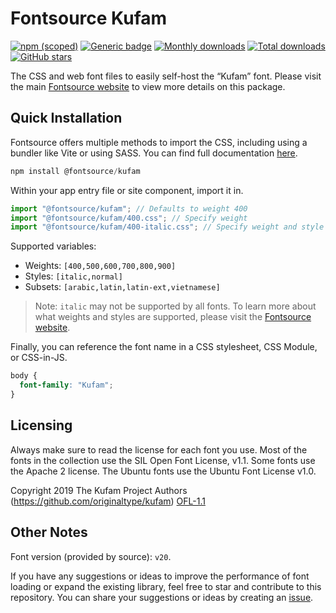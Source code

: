 # Fontsource Kufam

[![npm (scoped)](https://img.shields.io/npm/v/@fontsource/kufam?color=brightgreen)](https://www.npmjs.com/package/@fontsource/kufam) [![Generic badge](https://img.shields.io/badge/fontsource-passing-brightgreen)](https://github.com/fontsource/fontsource) [![Monthly downloads](https://badgen.net/npm/dm/@fontsource/kufam)](https://github.com/fontsource/fontsource) [![Total downloads](https://badgen.net/npm/dt/@fontsource/kufam)](https://github.com/fontsource/fontsource) [![GitHub stars](https://img.shields.io/github/stars/fontsource/fontsource.svg?style=social&label=Star)](https://github.com/fontsource/fontsource/stargazers)

The CSS and web font files to easily self-host the “Kufam” font. Please visit the main [Fontsource website](https://fontsource.org/fonts/kufam) to view more details on this package.

## Quick Installation

Fontsource offers multiple methods to import the CSS, including using a bundler like Vite or using SASS. You can find full documentation [here](https://fontsource.org/docs/getting-started/introduction).

```javascript
npm install @fontsource/kufam
```

Within your app entry file or site component, import it in.

```javascript
import "@fontsource/kufam"; // Defaults to weight 400
import "@fontsource/kufam/400.css"; // Specify weight
import "@fontsource/kufam/400-italic.css"; // Specify weight and style
```

Supported variables:
- Weights: `[400,500,600,700,800,900]`
- Styles: `[italic,normal]`
- Subsets: `[arabic,latin,latin-ext,vietnamese]`

> Note: `italic` may not be supported by all fonts. To learn more about what weights and styles are supported, please visit the [Fontsource website](https://fontsource.org/fonts/kufam).

Finally, you can reference the font name in a CSS stylesheet, CSS Module, or CSS-in-JS.

```css
body {
  font-family: "Kufam";
}
```

## Licensing
Always make sure to read the license for each font you use. Most of the fonts in the collection use the SIL Open Font License, v1.1. Some fonts use the Apache 2 license. The Ubuntu fonts use the Ubuntu Font License v1.0.

Copyright 2019 The Kufam Project Authors (https://github.com/originaltype/kufam)
[OFL-1.1](http://scripts.sil.org/OFL)

## Other Notes
Font version (provided by source): `v20`.

If you have any suggestions or ideas to improve the performance of font loading or expand the existing library, feel free to star and contribute to this repository. You can share your suggestions or ideas by creating an [issue](https://github.com/fontsource/fontsource/issues).